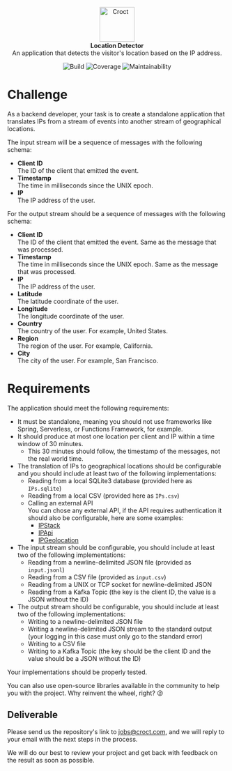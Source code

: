 <p align="center">
    <a href="https://croct.com">
      <img src="https://cdn.croct.io/brand/logo/repo-icon-green.svg" alt="Croct" height="80"/>
    </a>
    <br />
    <strong>Location Detector</strong>
    <br />
    An application that detects the visitor's location based on the IP address.
</p>
<p align="center">
    <img alt="Build" src="https://img.shields.io/badge/build-passing-green" />
    <img alt="Coverage" src="https://img.shields.io/badge/coverage-100%25-green" />
    <img alt="Maintainability" src="https://img.shields.io/badge/maintainability-100-green" />
</p>

# Challenge

As a backend developer, your task is to create a standalone application that translates IPs from a stream of events into another stream of geographical locations.

The input stream will be a sequence of messages with the following schema:

- **Client ID**  
  The ID of the client that emitted the event.
- **Timestamp**  
  The time in milliseconds since the UNIX epoch.
- **IP**  
  The IP address of the user.

For the output stream should be a sequence of messages with the following schema:

- **Client ID**  
  The ID of the client that emitted the event. Same as the message that was processed.
- **Timestamp**  
  The time in milliseconds since the UNIX epoch. Same as the message that was processed.
- **IP**  
  The IP address of the user.
- **Latitude**  
  The latitude coordinate of the user.
- **Longitude**  
  The longitude coordinate of the user.
- **Country**  
  The country of the user. For example, United States.
- **Region**  
  The region of the user. For example, California.
- **City**  
  The city of the user. For example, San Francisco.


# Requirements

The application should meet the following requirements:

- It must be standalone, meaning you should not use frameworks like Spring, Serverless, or Functions Framework, for example.
- It should produce at most one location per client and IP within a time window of 30 minutes.
  - This 30 minutes should follow, the timestamp of the messages, not the real world time.
- The translation of IPs to geographical locations should be configurable and you should include at least two of the following implementations:
  - Reading from a local SQLite3 database (provided here as `IPs.sqlite`)
  - Reading from a local CSV (provided here as `IPs.csv`)
  - Calling an external API  
    You can chose any external API, if the API requires authentication it should also be configurable, here are some examples:
    - [IPStack](https://ipstack.com/)
    - [IPApi](https://ip-api.com/)
    - [IPGeolocation](https://ipgeolocation.io/)
- The input stream should be configurable, you should include at least two of the following implementations:
  - Reading from a newline-delimited JSON file (provided as `input.jsonl`)
  - Reading from a CSV file (provided as `input.csv`)
  - Reading from a UNIX or TCP socket for newline-delimited JSON
  - Reading from a Kafka Topic (the key is the client ID, the value is a JSON without the ID)
- The output stream should be configurable, you should include at least two of the following implementations:
  - Writing to a newline-delimited JSON file
  - Writing a newline-delimited JSON stream to the standard output (your logging in this case must only go to the standard error)
  - Writing to a CSV file
  - Writing to a Kafka Topic (the key should be the client ID and the value should be a JSON without the ID)

Your implementations should be properly tested.

You can also use open-source libraries available in the community to help you with the project. Why reinvent the wheel, right? 😜

## Deliverable

Please send us the repository's link to jobs@croct.com, and we will reply to your email with the next steps in the process.

We will do our best to review your project and get back with feedback on the result as soon as possible. 